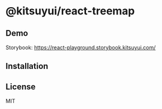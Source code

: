 # @kitsuyui/react-treemap

## Demo

Storybook: https://react-playground.storybook.kitsuyui.com/

## Installation

## License

MIT
